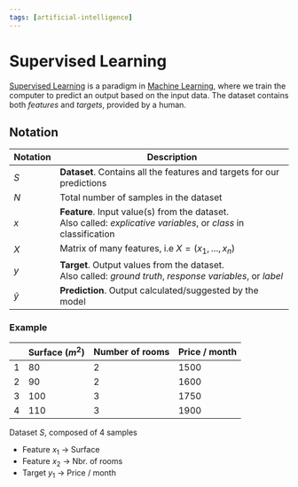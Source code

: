 ```yaml
---
tags: [artificial-intelligence]
---
```


# Supervised Learning

[Supervised Learning](https://wikipedia.org/wiki/supervised_learning) is a paradigm in [Machine Learning](../artificial-intelligence.md), where we train the computer to predict an output based on the input data. The dataset contains both *features* and *targets*, provided by a human.

## Notation

| Notation | Description |
| ---- | ---- |
| $S$ | **Dataset**. Contains all the features and targets for our predictions |
| $N$ | Total number of samples in the dataset |
| $x$ | **Feature**. Input value(s) from the dataset.<br/>Also called: *explicative variables*, or *class* in classification |
| $X$ | Matrix of many features, i.e $X = (x_1, …, x_n)$ |
| $y$ | **Target**. Output values from the dataset.<br/> Also called: *ground truth*, *response variables*, or *label* |
| $\hat y$ | **Prediction**. Output calculated/suggested by the model |

### Example

| |Surface ($m^2$)|Number of rooms|Price / month|
|---|---|---|---|
|1|80|2|1500|
|2|90|2|1600|
|3|100|3|1750|
|4|110|3|1900|

Dataset $S$, composed of 4 samples

- Feature $x_1$ → Surface
- Feature $x_2$ → Nbr. of rooms
- Target $y_1$ → Price / month